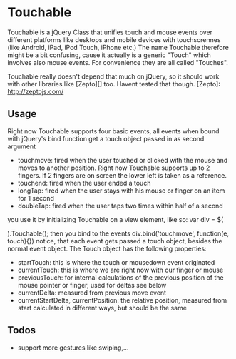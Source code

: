 # Touchable #

Touchable is a jQuery Class that unifies touch and mouse events over different platforms like desktops and mobile devices with touchscrennes (like Android, iPad, iPod Touch, iPhone etc.)
The name Touchable therefore might be a bit confusing, cause it actually is a generic "Touch" which involves also mouse events. For convenience they are all called "Touches".

Touchable really doesn't depend that much on jQuery, so it should work with other libraries like [Zepto][] too. Havent tested that though.
[Zepto]: http://zeptojs.com/

## Usage ##

Right now Touchable supports four basic events, all events when bound with jQuery's bind function get a touch object passed in as second argument

* touchmove: fired when the user touched or clicked with the mouse and moves to another position. Right now Touchable supports up to 2 fingers. If 2 fingers are on screen the lower left is taken as a reference.
* touchend: fired when the user ended a touch
* longTap: fired when the user stays with his mouse or finger on an item for 1 second
* doubleTap: fired when the user taps two times within half of a second


you use it by initializing Touchable on a view element, like so:
    var div = $(<div>).Touchable();
then you bind to the events
    div.bind('touchmove', function(e, touch){})
notice, that each event gets passed a touch object, besides the normal event object. The Touch object has the following properties:


* startTouch: this is where the touch or mousedown event originated
* currentTouch: this is where we are right now with our finger or mouse     
* previousTouch: for internal calculations of the previous position of the mouse pointer or finger, used for deltas see below
* currentDelta: measured from previous move event
* currentStartDelta, currentPosition: the relative position, measured from start calculated in different ways, but should be the same


## Todos ##

* support more gestures like swiping,...
